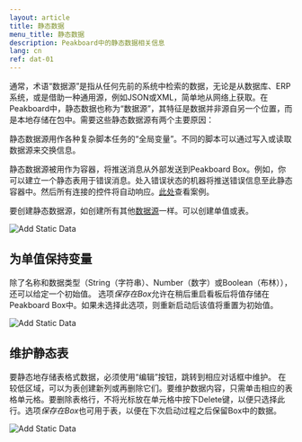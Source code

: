 ```yaml
---
layout: article
title: 静态数据
menu_title: 静态数据
description: Peakboard中的静态数据相关信息
lang: cn
ref: dat-01
---
```

通常，术语“数据源”是指从任何先前的系统中检索的数据，无论是从数据库、ERP系统，或是借助一种通用源，例如JSON或XML，简单地从网络上获取。在Peakboard中，静态数据也称为“数据源”，其特征是数据并非源自另一个位置，而是本地存储在包中。需要这些静态数据源有两个主要原因：

静态数据源用作各种复杂脚本任务的“全局变量”。不同的脚本可以通过写入或读取数据源来交换信息。

静态数据源被用作为容器，将推送消息从外部发送到Peakboard Box。例如，你可以建立一个静态表用于错误消息。处入错误状态的机器将推送错误信息至此静态容器中。然后所有连接的控件将自动响应。[此处](/misc/02-cn-push-messages.html)查看案例。

要创建静态数据源，如创建所有其他[数据源](/tutorials/03-cn-xml-daten.html)一样。可以创建单值或表。

![Add Static Data](/assets/images/data-sources/static-data/add-data-dialog.png)

## 为单值保持变量

除了名称和数据类型（String（字符串）、Number（数字）或Boolean（布林）），还可以给定一个初始值。 选项*保存在Box*允许在稍后重启看板后将值存储在Peakboard Box中。如果未选择此选项，则重新启动后该值将重置为初始值。

![Add Static Data](/assets/images/data-sources/static-data/static-single-variable.png)

## 维护静态表

要静态地存储表格式数据，必须使用“编辑”按钮，跳转到相应对话框中维护。 在较低区域，可以为表创建新列或再删除它们。要维护数据内容，只需单击相应的表格单元格。要删除表格行，不将光标放在单元格中按下Delete键，以便只选择此行。选项*保存在Box*也可用于表，以便在下次启动过程之后保留Box中的数据。


![Add Static Data](/assets/images/data-sources/static-data/static-table-variable.png)